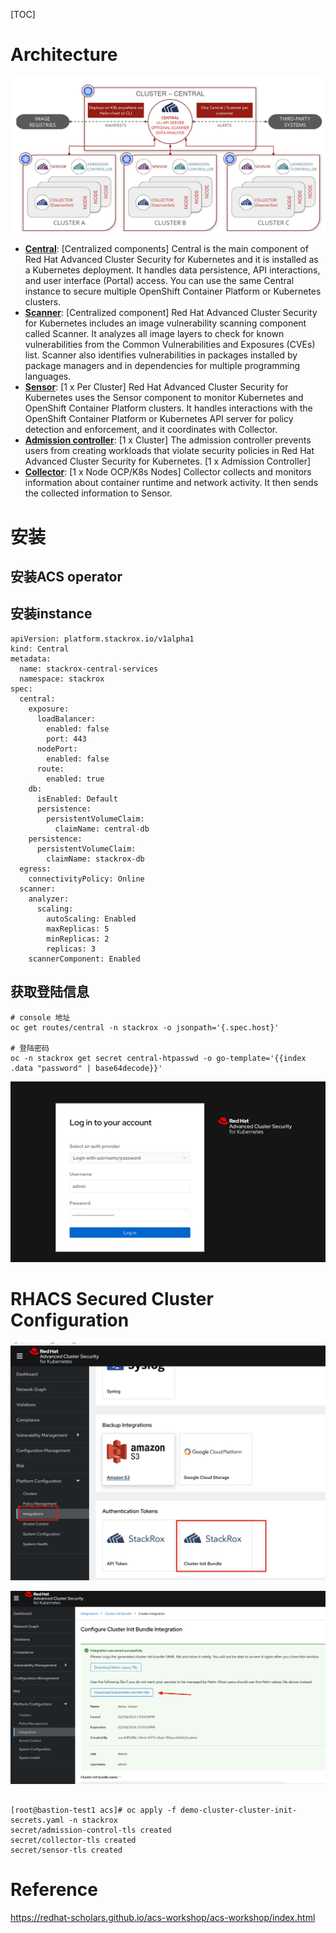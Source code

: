 







[TOC]



# Architecture





![architecture_acs](./quick-start.assets/architecture_acs.png)



- [**Central**](https://docs.openshift.com/acs/architecture/acs-architecture.html#centralized-components_acs-architecture): [Centralized components] Central is the main component of Red Hat Advanced Cluster Security for Kubernetes and it is installed as a Kubernetes deployment. It handles data persistence, API interactions, and user interface (Portal) access. You can use the same Central instance to secure multiple OpenShift Container Platform or Kubernetes clusters.
- [**Scanner**](https://docs.openshift.com/acs/architecture/acs-architecture.html#centralized-components_acs-architecture): [Centralized component] Red Hat Advanced Cluster Security for Kubernetes includes an image vulnerability scanning component called Scanner. It analyzes all image layers to check for known vulnerabilities from the Common Vulnerabilities and Exposures (CVEs) list. Scanner also identifies vulnerabilities in packages installed by package managers and in dependencies for multiple programming languages.
- [**Sensor**](https://docs.openshift.com/acs/architecture/acs-architecture.html#per-cluster-components_acs-architecture): [1 x Per Cluster] Red Hat Advanced Cluster Security for Kubernetes uses the Sensor component to monitor Kubernetes and OpenShift Container Platform clusters. It handles interactions with the OpenShift Container Platform or Kubernetes API server for policy detection and enforcement, and it coordinates with Collector.
- [**Admission controller**](https://docs.openshift.com/acs/architecture/acs-architecture.html#per-cluster-components_acs-architecture): [1 x Cluster] The admission controller prevents users from creating workloads that violate security policies in Red Hat Advanced Cluster Security for Kubernetes. [1 x Admission Controller]
- [**Collector**](https://redhat-scholars.github.io/acs-workshop/acs-workshop/03-overview-acs.html#acs_architecture): [1 x Node OCP/K8s Nodes] Collector collects and monitors information about container runtime and network activity. It then sends the collected information to Sensor.



# 安装

## 安装ACS operator





## 安装instance



```
apiVersion: platform.stackrox.io/v1alpha1
kind: Central
metadata:
  name: stackrox-central-services
  namespace: stackrox
spec:
  central:
    exposure:
      loadBalancer:
        enabled: false
        port: 443
      nodePort:
        enabled: false
      route:
        enabled: true
    db:
      isEnabled: Default
      persistence:
        persistentVolumeClaim:
          claimName: central-db
    persistence:
      persistentVolumeClaim:
        claimName: stackrox-db
  egress:
    connectivityPolicy: Online
  scanner:
    analyzer:
      scaling:
        autoScaling: Enabled
        maxReplicas: 5
        minReplicas: 2
        replicas: 3
    scannerComponent: Enabled

```



## 获取登陆信息



```
# console 地址
oc get routes/central -n stackrox -o jsonpath='{.spec.host}'

# 登陆密码
oc -n stackrox get secret central-htpasswd -o go-template='{{index .data "password" | base64decode}}'

```

![image-20230208214035986](./quick-start.assets/image-20230208214035986.png)



# RHACS Secured Cluster Configuration





![image-20230208215411389](./quick-start.assets/image-20230208215411389.png)



![image-20230208215800773](./quick-start.assets/image-20230208215800773.png)



```

[root@bastion-test1 acs]# oc apply -f demo-cluster-cluster-init-secrets.yaml -n stackrox
secret/admission-control-tls created
secret/collector-tls created
secret/sensor-tls created
```





# Reference

https://redhat-scholars.github.io/acs-workshop/acs-workshop/index.html



